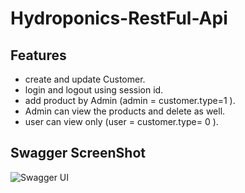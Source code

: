 # Hydroponics-RestFul-Api

## Features
- create and update Customer.
- login and logout using session id.
- add product by Admin (admin = customer.type=1 ).
- Admin can view the products and delete as well.
- user can view only (user = customer.type= 0 ).


## Swagger ScreenShot


![Swagger UI ](https://user-images.githubusercontent.com/101331023/201033007-75a066db-e53c-4e3a-a515-588da90a3950.png)
